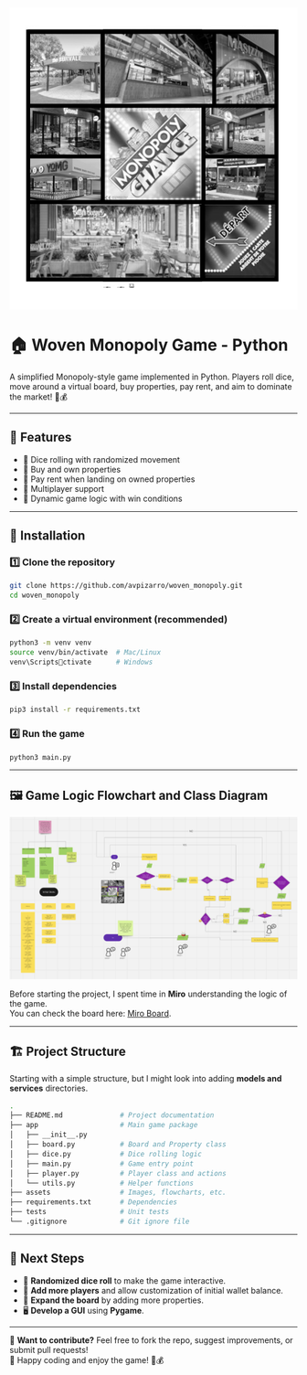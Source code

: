 ![Monopoly Board](assets/board_grayscale.PNG)

# 🏠 Woven Monopoly Game - Python

A simplified Monopoly-style game implemented in Python. Players roll dice, move around a virtual board, buy properties, pay rent, and aim to dominate the market! 🎲💰

---

## 📜 Features
- 🎲 Dice rolling with randomized movement
- 🏡 Buy and own properties
- 💸 Pay rent when landing on owned properties
- 👥 Multiplayer support
- 🔄 Dynamic game logic with win conditions

---

## 🚀 Installation

### 1️⃣ **Clone the repository**
```sh
git clone https://github.com/avpizarro/woven_monopoly.git
cd woven_monopoly
```

### 2️⃣ **Create a virtual environment (recommended)**
```sh
python3 -m venv venv
source venv/bin/activate  # Mac/Linux
venv\Scriptsctivate      # Windows
```

### 3️⃣ **Install dependencies**
```sh
pip3 install -r requirements.txt
```

### 4️⃣ **Run the game**
```sh
python3 main.py
```

---

## 🖼️ Game Logic Flowchart and Class Diagram

![Class Diagram and Flow Chart](assets/class_diagram_flowchart.png)

Before starting the project, I spent time in **Miro** understanding the logic of the game.  
You can check the board here: [Miro Board](https://miro.com/app/board/uXjVLs9m8Mo=/?share_link_id=322083542266).

---

## 🏗️ Project Structure

Starting with a simple structure, but I might look into adding **models and services** directories.

```sh
.
├── README.md              # Project documentation
├── app                    # Main game package
│   ├── __init__.py
│   ├── board.py           # Board and Property class
│   ├── dice.py            # Dice rolling logic
│   ├── main.py            # Game entry point
│   ├── player.py          # Player class and actions
│   └── utils.py           # Helper functions
├── assets                 # Images, flowcharts, etc.
├── requirements.txt       # Dependencies
├── tests                  # Unit tests
└── .gitignore             # Git ignore file
```

---

## 🔮 Next Steps

- 🎲 **Randomized dice roll** to make the game interactive.
- 👥 **Add more players** and allow customization of initial wallet balance.
- 🏡 **Expand the board** by adding more properties.
- 🖥️ **Develop a GUI** using **Pygame**.

---

🎯 **Want to contribute?** Feel free to fork the repo, suggest improvements, or submit pull requests!  
🚀 Happy coding and enjoy the game! 🏡💰
